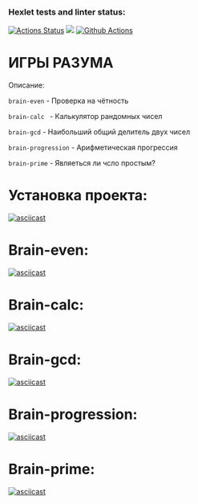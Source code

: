 ### Hexlet tests and linter status:
[![Actions Status](https://github.com/SanichMakakich/python-project-lvl1/workflows/hexlet-check/badge.svg)](https://github.com/SanichMakakich/python-project-lvl1/actions) <a href="https://codeclimate.com/github/SanichMakakich/python-project-lvl1/maintainability"><img src="https://api.codeclimate.com/v1/badges/ea87b4fb984aa7ce0f64/maintainability" /></a> [![Github Actions](https://github.com/SanichMakakich/python-project-lvl1/workflows/linter-check/badge.svg)](https://github.com/SanichMakakich/python-project-lvl1/actions)

# ИГРЫ РАЗУМА
Описание:

```brain-even``` - Проверка на чётность

```brain-calc ``` - Калькулятор рандомных чисел

```brain-gcd``` - Наибольший общий делитель двух чисел

```brain-progression``` - Арифметическая прогрессия

```brain-prime``` - Являеться ли чсло простым?

# Установка проекта: 

[![asciicast](https://asciinema.org/a/vhUwnbxk5YRCK3aUVoNK28kJ9.svg)](https://asciinema.org/a/vhUwnbxk5YRCK3aUVoNK28kJ9)


# Brain-even:

[![asciicast](https://asciinema.org/a/1HO8USrDewHDcH0PpZ9YE0xoV.svg)](https://asciinema.org/a/1HO8USrDewHDcH0PpZ9YE0xoV)


# Brain-calc:

[![asciicast](https://asciinema.org/a/Z92wStxbFk5fqJfca4JBdf52Z.svg)](https://asciinema.org/a/Z92wStxbFk5fqJfca4JBdf52Z)


# Brain-gcd:

[![asciicast](https://asciinema.org/a/vwbkefc0BkunvfQ0Vn7f1bfOg.svg)](https://asciinema.org/a/vwbkefc0BkunvfQ0Vn7f1bfOg)


# Brain-progression:

[![asciicast](https://asciinema.org/a/0c3RBD1DhxbrNp6KE7hCBKPyh.svg)](https://asciinema.org/a/0c3RBD1DhxbrNp6KE7hCBKPyh)

# Brain-prime:

[![asciicast](https://asciinema.org/a/PW904RrU3c7aeC3YTnyvbkskf.svg)](https://asciinema.org/a/PW904RrU3c7aeC3YTnyvbkskf)
